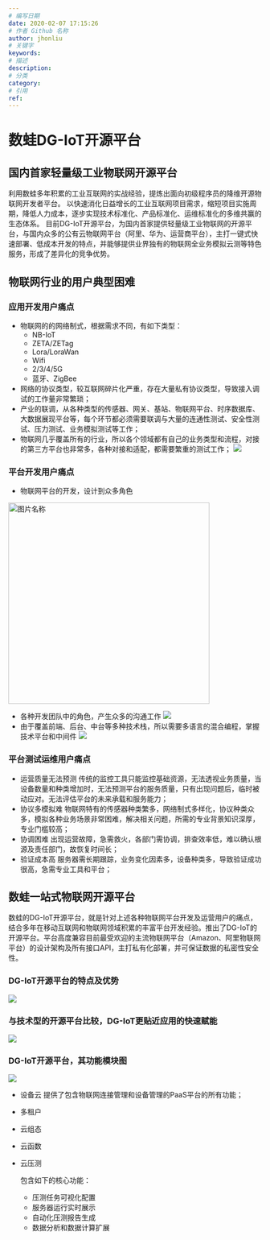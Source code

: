 ```yaml
---
# 编写日期
date: 2020-02-07 17:15:26
# 作者 Github 名称
author: jhonliu
# 关键字
keywords:
# 描述
description:
# 分类
category: 
# 引用
ref:
---
```



# 数蛙DG-IoT开源平台

## 国内首家轻量级工业物联网开源平台

  利用数蛙多年积累的工业互联网的实战经验，提炼出面向初级程序员的降维开源物联网开发者平台。
  以快速消化日益增长的工业互联网项目需求，缩短项目实施周期，降低人力成本，逐步实现技术标准化、产品标准化、运维标准化的多维共赢的生态体系。
  目前DG-IoT开源平台，为国内首家提供轻量级工业物联网的开源平台，与国内众多的公有云物联网平台（阿里、华为、运营商平台），主打一键式快速部署、低成本开发的特点，并能够提供业界独有的物联网全业务模拟云测等特色服务，形成了差异化的竞争优势。

## 物联网行业的用户典型困难

### 应用开发用户痛点
 - 物联网的的网络制式，根据需求不同，有如下类型：
	- NB-IoT
	- ZETA/ZETag
	- Lora/LoraWan
	- Wifi
	- 2/3/4/5G 
	- 蓝牙、ZigBee
 - 网络的协议类型，较互联网碎片化严重，存在大量私有协议类型，导致接入调试的工作量非常繁琐；
 - 产业的联调，从各种类型的传感器、网关、基站、物联网平台、时序数据库、大数据展现平台等，每个环节都必须需要联调与大量的连通性测试、安全性测试、压力测试、业务模拟测试等工作；
 - 物联网几乎覆盖所有的行业，所以各个领域都有自己的业务类型和流程，对接的第三方平台也非常多，各种对接和适配，都需要繁重的测试工作；
![](http://typecho.iotn2n.com/usr/uploads/2021/03/2292303387.png)

### 平台开发用户痛点
- 物联网平台的开发，设计到众多角色

<img src="http://typecho.iotn2n.com/usr/uploads/2021/03/3961262252.png" width ="400" alt="图片名称" align=center>

- 各种开发团队中的角色，产生众多的沟通工作
![](http://typecho.iotn2n.com/usr/uploads/2021/03/3385234631.png)
- 由于覆盖前端、后台、中台等多种技术栈，所以需要多语言的混合编程，掌握技术平台和中间件
![](http://typecho.iotn2n.com/usr/uploads/2021/03/2262793085.png)

### 平台测试运维用户痛点

- 运营质量无法预测
  传统的监控工具只能监控基础资源，无法透视业务质量，当设备数量和种类增加时，无法预测平台的服务质量，只有出现问题后，临时被动应对。无法评估平台的未来承载和服务能力；
- 协议多模拟难
  物联网特有的传感器种类繁多，网络制式多样化，协议种类众多，模拟各种业务场景非常困难，解决相关问题，所需的专业背景知识深厚，专业门槛较高；
- 协调困难
出现运营故障，急需救火，各部门需协调，排查效率低，难以确认根源及责任部门，故恢复时间长；
- 验证成本高
服务器需长期跟踪，业务变化因素多，设备种类多，导致验证成功很高，急需专业工具和平台；

## 数蛙一站式物联网开源平台

数蛙的DG-IoT开源平台，就是针对上述各种物联网平台开发及运营用户的痛点，结合多年在移动互联网和物联网领域积累的丰富平台开发经验。推出了DG-IoT的开源平台。平台高度兼容目前最受欢迎的主流物联网平台（Amazon、阿里物联网平台）的设计架构及所有接口API，主打私有化部署，并可保证数据的私密性安全性。

### DG-IoT开源平台的特点及优势
![](http://typecho.iotn2n.com/usr/uploads/2021/03/4161189444.png)

### 与技术型的开源平台比较，DG-IoT更贴近应用的快速赋能
![](http://typecho.iotn2n.com/usr/uploads/2021/03/758719094.png)

### DG-IoT开源平台，其功能模块图
![](http://typecho.iotn2n.com/usr/uploads/2021/03/3767352171.png)

- 设备云
提供了包含物联网连接管理和设备管理的PaaS平台的所有功能；

- 多租户

- 云组态

- 云函数

- 云压测

  包含如下的核心功能：
  
	- 压测任务可视化配置
	- 服务器运行实时展示
	- 自动化压测报告生成
	- 数据分析和数据计算扩展



